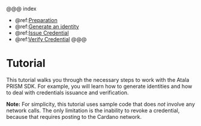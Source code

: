 @@@ index
* @ref:[Preparation](preparation.md)
* @ref:[Generate an identity](generate-identity.md)
* @ref:[Issue Credential](issue-credential.md)
* @ref:[Verify Credential](verify-credential.md)
@@@

# Tutorial

This tutorial walks you through the necessary steps to work with the Atala PRISM SDK. For example, you will learn how to generate identities and how to deal with credentials issuance and verification.

**Note:** For simplicity, this tutorial uses sample code that does *not* involve any network calls. The only limitation is the inability to revoke a credential, because that requires posting to the Cardano network.
